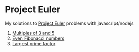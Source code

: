 # Project Euler

My solutions to [Project Euler](https://projecteuler.net/) problems with javascript/nodejs

1. [Multiples of 3 and 5](problems/1)
2. [Even Fibonacci numbers](problems/2)
3. [Largest prime factor](problem/3)
